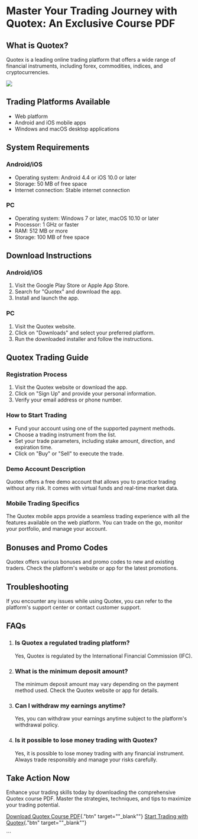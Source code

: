 # Master Your Trading Journey with Quotex: An Exclusive Course PDF

## What is Quotex?

Quotex is a leading online trading platform that offers a wide range of
financial instruments, including forex, commodities, indices, and
cryptocurrencies.

[![](https://static.quotex.io/files/4_en/300_250.jpg)](https://traff.sbs/brokerqxlid)

## Trading Platforms Available

-   Web platform
-   Android and iOS mobile apps
-   Windows and macOS desktop applications

## System Requirements

### Android/iOS

-   Operating system: Android 4.4 or iOS 10.0 or later
-   Storage: 50 MB of free space
-   Internet connection: Stable internet connection

### PC

-   Operating system: Windows 7 or later, macOS 10.10 or later
-   Processor: 1 GHz or faster
-   RAM: 512 MB or more
-   Storage: 100 MB of free space

## Download Instructions




### Android/iOS

1.  Visit the Google Play Store or Apple App Store.
2.  Search for "Quotex" and download the app.
3.  Install and launch the app.

### PC

1.  Visit the Quotex website.
2.  Click on "Downloads" and select your preferred platform.
3.  Run the downloaded installer and follow the instructions.




## Quotex Trading Guide

### Registration Process

1.  Visit the Quotex website or download the app.
2.  Click on "Sign Up" and provide your personal information.
3.  Verify your email address or phone number.

### How to Start Trading

-   Fund your account using one of the supported payment methods.
-   Choose a trading instrument from the list.
-   Set your trade parameters, including stake amount, direction, and
    expiration time.
-   Click on "Buy" or "Sell" to execute the trade.

### Demo Account Description

Quotex offers a free demo account that allows you to practice trading
without any risk. It comes with virtual funds and real-time market data.

### Mobile Trading Specifics

The Quotex mobile apps provide a seamless trading experience with all
the features available on the web platform. You can trade on the go,
monitor your portfolio, and manage your account.

## Bonuses and Promo Codes

Quotex offers various bonuses and promo codes to new and existing
traders. Check the platform\'s website or app for the latest promotions.

## Troubleshooting

If you encounter any issues while using Quotex, you can refer to the
platform\'s support center or contact customer support.

## FAQs

1.  ### Is Quotex a regulated trading platform?

    Yes, Quotex is regulated by the International Financial Commission
    (IFC).

2.  ### What is the minimum deposit amount?

    The minimum deposit amount may vary depending on the payment method
    used. Check the Quotex website or app for details.

3.  ### Can I withdraw my earnings anytime?

    Yes, you can withdraw your earnings anytime subject to the
    platform\'s withdrawal policy.

4.  ### Is it possible to lose money trading with Quotex?

    Yes, it is possible to lose money trading with any financial
    instrument. Always trade responsibly and manage your risks
    carefully.

## Take Action Now

Enhance your trading skills today by downloading the comprehensive
Quotex course PDF. Master the strategies, techniques, and tips to
maximize your trading potential.

[Download Quotex Course
PDF](\%22https://traff.sbs/brokerqxsignup\%22){."btn"
target=""_blank""} [Start Trading with
Quotex](\%22https://traff.sbs/brokerqxsignup\%22){."btn"
target=""_blank""}

\`\`\`

